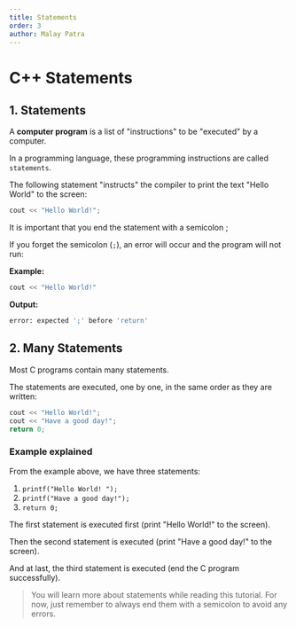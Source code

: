```yaml
---
title: Statements
order: 3
author: Malay Patra
---
```


# C++ Statements

## 1. Statements

A **computer program** is a list of "instructions" to be "executed" by a computer.

In a programming language, these programming instructions are called `statements`.

The following statement "instructs" the compiler to print the text "Hello World" to the screen:

```cpp
cout << "Hello World!";
```

It is important that you end the statement with a semicolon ;

If you forget the semicolon (`;`), an error will occur and the program will not run:

**Example:**
```cpp
cout << "Hello World!"
```
**Output:**
```bash
error: expected ';' before 'return'
```
## 2. Many Statements
Most C programs contain many statements.

The statements are executed, one by one, in the same order as they are written:
```cpp
cout << "Hello World!";
cout << "Have a good day!";
return 0;
```

### Example explained
From the example above, we have three statements:
1. `printf("Hello World! ");`
2. `printf("Have a good day!");`
3. `return 0;`

The first statement is executed first (print "Hello World!" to the screen).

Then the second statement is executed (print "Have a good day!" to the screen).

And at last, the third statement is executed (end the C program successfully).

> You will learn more about statements while reading this tutorial. For now, just remember to always end them with a semicolon to avoid any errors.
